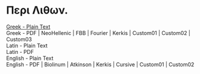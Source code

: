 # Περι Λιθων.

[Greek - Plain Text](full-text-greek.md)  
Greek - PDF | NeoHellenic | FBB | Fourier | Kerkis | Custom01 | Custom02 | Custom03  
Latin - Plain Text  
Latin - PDF  
English - Plain Text  
English - PDF | Biolinum | Atkinson | Kerkis | Cursive | Custom01 | Custom02  
